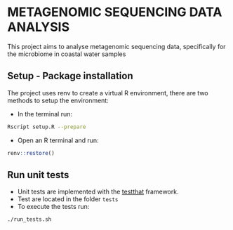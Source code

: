 # METAGENOMIC SEQUENCING DATA ANALYSIS

This project aims to analyse metagenomic sequencing data, specifically for the microbiome in coastal water samples

## Setup - Package installation
The project uses renv to create a virtual R environment, there are two methods to setup the environment:
- In the terminal run:
```bash
Rscript setup.R --prepare
```
- Open an R terminal and run:
```R
renv::restore()
```

## Run unit tests
- Unit tests are implemented with the [testthat](https://testthat.r-lib.org/) framework.
- Test are located in the folder `tests`
- To execute the tests run:
```bash
./run_tests.sh
```